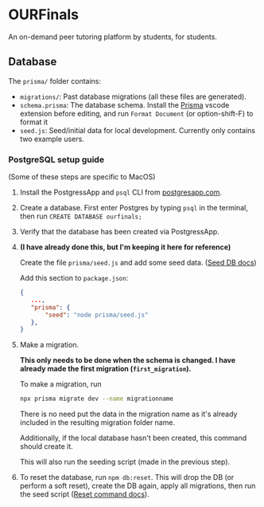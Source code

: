 # OURFinals

An on-demand peer tutoring platform by students, for students.

## Database

The `prisma/` folder contains:

- `migrations/`: Past database migrations (all these files are generated).
- `schema.prisma`: The database schema. Install the [Prisma](https://marketplace.visualstudio.com/items?itemName=Prisma.prisma) vscode extension before editing, and run `Format Document` (or option-shift-F) to format it
- `seed.js`: Seed/initial data for local development. Currently only contains two example users.

### PostgreSQL setup guide

(Some of these steps are specific to MacOS)

1. Install the PostgressApp and `psql` CLI from [postgresapp.com](https://postgresapp.com/).

2. Create a database. First enter Postgres by typing `psql` in the terminal, then run `CREATE DATABASE ourfinals;`

3. Verify that the database has been created via PostgressApp.

4. **(I have already done this, but I'm keeping it here for reference)**

   Create the file `prisma/seed.js` and add some seed data. ([Seed DB docs](https://www.prisma.io/docs/guides/database/seed-database))

   Add this section to `package.json`:

   ```json
   {
      ...,
      "prisma": {
          "seed": "node prisma/seed.js"
      },
   }
   ```

5. Make a migration.

   **This only needs to be done when the schema is changed. I have already made the first migration (`first_migration`).**

   To make a migration, run

   ```bash
   npx prisma migrate dev --name migrationname
   ```

   There is no need put the data in the migration name as it's already included in the resulting migration folder name.

   Additionally, if the local database hasn't been created, this command should create it.

   This will also run the seeding script (made in the previous step).

6. To reset the database, run `npm db:reset`. This will drop the DB (or perform a soft reset), create the DB again, apply all migrations, then run the seed script ([Reset command docs](https://www.prisma.io/docs/concepts/components/prisma-migrate#reset-the-development-database)).
